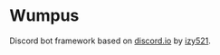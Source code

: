# Wumpus
Discord bot framework based on [discord.io](https://github.com/izy521/discord.io) by [izy521](https://github.com/izy521/).